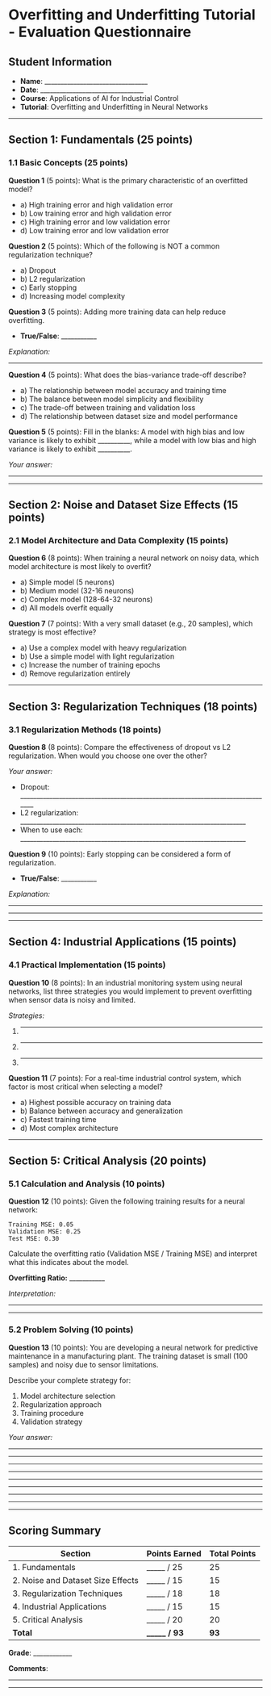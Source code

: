 # Overfitting and Underfitting Tutorial - Evaluation Questionnaire

## Student Information
- **Name**: ________________________________
- **Date**: ________________________________
- **Course**: Applications of AI for Industrial Control
- **Tutorial**: Overfitting and Underfitting in Neural Networks

---

## Section 1: Fundamentals (25 points)

### 1.1 Basic Concepts (25 points)

**Question 1** (5 points): What is the primary characteristic of an overfitted model?
- a) High training error and high validation error
- b) Low training error and high validation error
- c) High training error and low validation error
- d) Low training error and low validation error

**Question 2** (5 points): Which of the following is NOT a common regularization technique?
- a) Dropout
- b) L2 regularization
- c) Early stopping
- d) Increasing model complexity

**Question 3** (5 points): Adding more training data can help reduce overfitting.
- **True/False**: ___________

_Explanation:_
_______________________________________________________________________________

**Question 4** (5 points): What does the bias-variance trade-off describe?
- a) The relationship between model accuracy and training time
- b) The balance between model simplicity and flexibility
- c) The trade-off between training and validation loss
- d) The relationship between dataset size and model performance

**Question 5** (5 points): Fill in the blanks: A model with high bias and low variance is likely to exhibit __________, while a model with low bias and high variance is likely to exhibit __________.

_Your answer:_
_______________________________________________________________________________

---

## Section 2: Noise and Dataset Size Effects (15 points)

### 2.1 Model Architecture and Data Complexity (15 points)

**Question 6** (8 points): When training a neural network on noisy data, which model architecture is most likely to overfit?
- a) Simple model (5 neurons)
- b) Medium model (32-16 neurons)
- c) Complex model (128-64-32 neurons)
- d) All models overfit equally

**Question 7** (7 points): With a very small dataset (e.g., 20 samples), which strategy is most effective?
- a) Use a complex model with heavy regularization
- b) Use a simple model with light regularization
- c) Increase the number of training epochs
- d) Remove regularization entirely

---

## Section 3: Regularization Techniques (18 points)

### 3.1 Regularization Methods (18 points)

**Question 8** (8 points): Compare the effectiveness of dropout vs L2 regularization. When would you choose one over the other?

_Your answer:_
- Dropout: _______________________________________________________________________________
- L2 regularization: ______________________________________________________________________
- When to use each: ______________________________________________________________________

**Question 9** (10 points): Early stopping can be considered a form of regularization.
- **True/False**: ___________

_Explanation:_
_______________________________________________________________________________
_______________________________________________________________________________

---

## Section 4: Industrial Applications (15 points)

### 4.1 Practical Implementation (15 points)

**Question 10** (8 points): In an industrial monitoring system using neural networks, list three strategies you would implement to prevent overfitting when sensor data is noisy and limited.

_Strategies:_
1. _______________________________________________________________________________
2. _______________________________________________________________________________
3. _______________________________________________________________________________

**Question 11** (7 points): For a real-time industrial control system, which factor is most critical when selecting a model?
- a) Highest possible accuracy on training data
- b) Balance between accuracy and generalization
- c) Fastest training time
- d) Most complex architecture

---

## Section 5: Critical Analysis (20 points)

### 5.1 Calculation and Analysis (10 points)

**Question 12** (10 points): Given the following training results for a neural network:

```
Training MSE: 0.05
Validation MSE: 0.25
Test MSE: 0.30
```

Calculate the overfitting ratio (Validation MSE / Training MSE) and interpret what this indicates about the model.

**Overfitting Ratio:** ___________

_Interpretation:_
_______________________________________________________________________________
_______________________________________________________________________________

### 5.2 Problem Solving (10 points)

**Question 13** (10 points): You are developing a neural network for predictive maintenance in a manufacturing plant. The training dataset is small (100 samples) and noisy due to sensor limitations.

Describe your complete strategy for:
1. Model architecture selection
2. Regularization approach
3. Training procedure
4. Validation strategy

_Your answer:_
_______________________________________________________________________________
_______________________________________________________________________________
_______________________________________________________________________________
_______________________________________________________________________________
_______________________________________________________________________________
_______________________________________________________________________________
_______________________________________________________________________________
_______________________________________________________________________________

---

## Scoring Summary

| Section | Points Earned | Total Points |
|---------|---------------|--------------|
| 1. Fundamentals | _____ / 25 | 25 |
| 2. Noise and Dataset Size Effects | _____ / 15 | 15 |
| 3. Regularization Techniques | _____ / 18 | 18 |
| 4. Industrial Applications | _____ / 15 | 15 |
| 5. Critical Analysis | _____ / 20 | 20 |
| **Total** | **_____ / 93** | **93** |

**Grade**: ____________

**Comments**:
_______________________________________________________________________________
_______________________________________________________________________________



